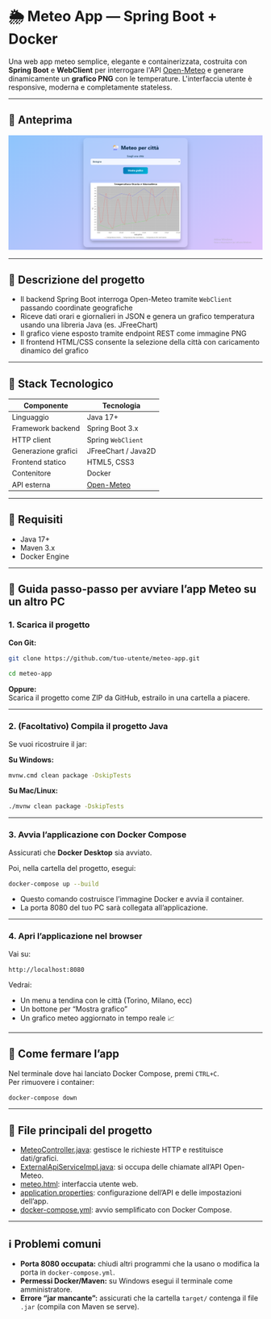 # 🌦️ Meteo App — Spring Boot + Docker

Una web app meteo semplice, elegante e containerizzata, costruita con **Spring Boot** e **WebClient** per interrogare l'API [Open-Meteo](https://open-meteo.com/) e generare dinamicamente un **grafico PNG** con le temperature. L'interfaccia utente è responsive, moderna e completamente stateless.

---

## 📸 Anteprima

![Anteprima interfaccia](docs/preview.png)

---

## 🧠 Descrizione del progetto

- Il backend Spring Boot interroga Open-Meteo tramite `WebClient` passando coordinate geografiche
- Riceve dati orari e giornalieri in JSON e genera un grafico temperatura usando una libreria Java (es. JFreeChart)
- Il grafico viene esposto tramite endpoint REST come immagine PNG
- Il frontend HTML/CSS consente la selezione della città con caricamento dinamico del grafico

---

## 🧰 Stack Tecnologico

| Componente         | Tecnologia                      |
|--------------------|----------------------------------|
| Linguaggio         | Java 17+                         |
| Framework backend  | Spring Boot 3.x                  |
| HTTP client        | Spring `WebClient`               |
| Generazione grafici| JFreeChart / Java2D              |
| Frontend statico   | HTML5, CSS3                      |
| Contenitore        | Docker                           |
| API esterna        | [Open-Meteo](https://open-meteo.com/) |

---

## 📂 Requisiti

- Java 17+
- Maven 3.x
- Docker Engine

---

## 🚦 Guida passo-passo per avviare l’app Meteo su un altro PC

### 1. Scarica il progetto

**Con Git:**
```bash
git clone https://github.com/tuo-utente/meteo-app.git
```
```bash
cd meteo-app
```
**Oppure:**  
Scarica il progetto come ZIP da GitHub, estrailo in una cartella a piacere.

---

### 2. (Facoltativo) Compila il progetto Java

Se vuoi ricostruire il jar:

**Su Windows:**
```bash
mvnw.cmd clean package -DskipTests
```
**Su Mac/Linux:**
```bash
./mvnw clean package -DskipTests
```

---

### 3. Avvia l’applicazione con Docker Compose

Assicurati che **Docker Desktop** sia avviato.

Poi, nella cartella del progetto, esegui:

```bash
docker-compose up --build
```

- Questo comando costruisce l’immagine Docker e avvia il container.
- La porta 8080 del tuo PC sarà collegata all’applicazione.

---

### 4. Apri l’applicazione nel browser

Vai su:
```
http://localhost:8080
```
Vedrai:
- Un menu a tendina con le città (Torino, Milano, ecc)
- Un bottone per “Mostra grafico”
- Un grafico meteo aggiornato in tempo reale 📈

---

## 🛑 Come fermare l’app

Nel terminale dove hai lanciato Docker Compose, premi `CTRL+C`.  
Per rimuovere i container:
```bash
docker-compose down
```

---

## 🔎 File principali del progetto

- [MeteoController.java](src/main/java/com/vale/meteo/controller/MeteoController.java): gestisce le richieste HTTP e restituisce dati/grafici.
- [ExternalApiServiceImpl.java](src/main/java/com/vale/meteo/service/ExternalApiServiceImpl.java): si occupa delle chiamate all’API Open-Meteo.
- [meteo.html](src/main/resources/templates/meteo.html): interfaccia utente web.
- [application.properties](src/main/resources/application.properties): configurazione dell’API e delle impostazioni dell’app.
- [docker-compose.yml](docker-compose.yml): avvio semplificato con Docker Compose.

---

## ℹ️ Problemi comuni

- **Porta 8080 occupata:** chiudi altri programmi che la usano o modifica la porta in `docker-compose.yml`.
- **Permessi Docker/Maven:** su Windows esegui il terminale come amministratore.
- **Errore “jar mancante”:** assicurati che la cartella `target/` contenga il file `.jar` (compila con Maven se serve).

